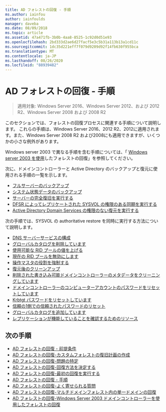 ```yaml
---
title: AD フォレストの回復 - 手順
ms.author: iainfou
author: iainfoulds
manager: daveba
ms.date: 08/09/2018
ms.topic: article
ms.assetid: 47a471fb-3b0b-4aa8-8525-1c92d0d51e93
ms.openlocfilehash: 2bd333d2ae6d27facf5e3c5b31a113b13a1cd11c
ms.sourcegitcommit: 1dc35d221eff7f079d9209d92f14fb630f955bca
ms.translationtype: MT
ms.contentlocale: ja-JP
ms.lasthandoff: 08/26/2020
ms.locfileid: "88939482"
---
```

# <a name="ad-forest-recovery---procedures"></a>AD フォレストの回復 - 手順

>適用対象: Windows Server 2016、Windows Server 2012、および 2012 R2、Windows Server 2008 および 2008 R2

このセクションでは、フォレストの回復プロセスに関連する手順について説明します。 これらの手順は、Windows Server 2016、2012 R2、2012に適用されます。また、Windows Server 2008 R2 および2008にも適用できますが、いくつかの小さな例外があります。

Windows server 2003 で異なる手順を含む手順については、「 [Windows server 2003 を使用](AD-Forest-Recovery-Windows-Server-2003.md)したフォレストの回復」を参照してください。

次に、ドメインコントローラーと Active Directory のバックアップと復元に使用される手順の一覧を示します。

- [フルサーバーのバックアップ](AD-Forest-Recovery-Backing-up-a-Full-Server.md)
- [システム状態データのバックアップ](AD-Forest-Recovery-Backing-up-System-State.md)
- [サーバーの完全復旧を実行する](AD-Forest-Recovery-Perform-a-Full-Recovery.md)
- [DFSR によってレプリケートされた SYSVOL の権限のある同期を実行する](AD-Forest-Recovery-Authoritative-Recovery-SYSVOL.md)
- [Active Directory Domain Services の権限のない復元を実行する](AD-Forest-Recovery-Nonauthoritative-Restore.md)

次の手順では、SYSVOL の authoritative restore を同時に実行する方法について説明します。

- [DNS サーバーサービスの構成](AD-Forest-Recovery-Configure-DNS.md)
- [グローバルカタログを削除しています](AD-Forest-Recovery-Remove-GC.md)
- [使用可能な RID プールの値を上げる](AD-Forest-Recovery-Raise-RID-Pool.md)
- [現在の RID プールを無効にします](AD-Forest-Recovery-Invaildate-RID-Pool.md)
- [操作マスタの役割を強制する](AD-Forest-Recovery-Seizing-Operations-Master-Role.md)
- [復元後のクリーンアップ](AD-Forest-Recovery-Cleanup.md)
- [削除された書き込み可能ドメインコントローラーのメタデータをクリーニングしています](AD-Forest-Recovery-Cleaning-Metadata.md)
- [ドメインコントローラーのコンピューターアカウントのパスワードをリセットしています](AD-Forest-Recovery-Reset-Computer-Account-DC.md)
- [Krbtgt パスワードをリセットしています](AD-Forest-Recovery-Resetting-the-krbtgt-password.md)
- [信頼の1側での信頼されたパスワードのリセット](AD-Forest-Recovery-Reset-Trust.md)
- [グローバルカタログを追加しています](AD-Forest-Recovery-Add-GC.md)
- [レプリケーションが機能していることを確認するためのリソース](AD-Forest-Recovery-Verify-Replication.md)

## <a name="next-steps"></a>次の手順

- [AD フォレストの回復 - 前提条件](AD-Forest-Recovery-Prerequisties.md)
- [AD フォレストの回復-カスタムフォレストの復旧計画の作成](AD-Forest-Recovery-Devising-a-Plan.md)
- [AD フォレストの回復-問題の特定](AD-Forest-Recovery-Identify-the-Problem.md)
- [AD フォレストの回復-回復方法を決定する](AD-Forest-Recovery-Determine-how-to-Recover.md)
- [AD フォレストの回復-最初の回復を実行する](AD-Forest-Recovery-Perform-initial-recovery.md)
- [AD フォレストの回復 - 手順](AD-Forest-Recovery-Procedures.md)
- [AD フォレストの回復-よく寄せられる質問](AD-Forest-Recovery-FAQ.md)
- [AD フォレストの回復-マルチドメインフォレスト内の単一ドメインの回復](AD-Forest-Recovery-Single-Domain-in-Multidomain-Recovery.md)
- [AD フォレストの回復-Windows Server 2003 ドメインコントローラーを使用したフォレストの回復](AD-Forest-Recovery-Windows-Server-2003.md)
